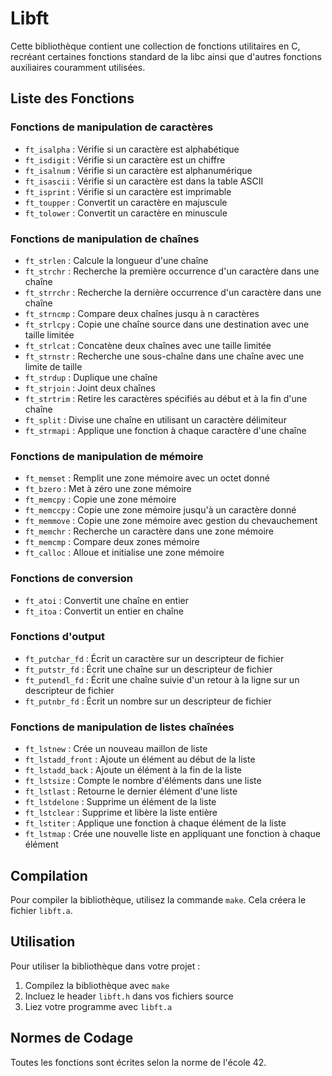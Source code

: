 # Libft

Cette bibliothèque contient une collection de fonctions utilitaires en C, recréant certaines fonctions standard de la libc ainsi que d'autres fonctions auxiliaires couramment utilisées.

## Liste des Fonctions

### Fonctions de manipulation de caractères
- `ft_isalpha` : Vérifie si un caractère est alphabétique
- `ft_isdigit` : Vérifie si un caractère est un chiffre
- `ft_isalnum` : Vérifie si un caractère est alphanumérique
- `ft_isascii` : Vérifie si un caractère est dans la table ASCII
- `ft_isprint` : Vérifie si un caractère est imprimable
- `ft_toupper` : Convertit un caractère en majuscule
- `ft_tolower` : Convertit un caractère en minuscule

### Fonctions de manipulation de chaînes
- `ft_strlen` : Calcule la longueur d'une chaîne
- `ft_strchr` : Recherche la première occurrence d'un caractère dans une chaîne
- `ft_strrchr` : Recherche la dernière occurrence d'un caractère dans une chaîne
- `ft_strncmp` : Compare deux chaînes jusqu à n caractères
- `ft_strlcpy` : Copie une chaîne source dans une destination avec une taille limitée
- `ft_strlcat` : Concatène deux chaînes avec une taille limitée
- `ft_strnstr` : Recherche une sous-chaîne dans une chaîne avec une limite de taille
- `ft_strdup` : Duplique une chaîne
- `ft_strjoin` : Joint deux chaînes
- `ft_strtrim` : Retire les caractères spécifiés au début et à la fin d'une     chaîne
- `ft_split` : Divise une chaîne en utilisant un caractère délimiteur
- `ft_strmapi` : Applique une fonction à chaque caractère d'une chaîne

### Fonctions de manipulation de mémoire
- `ft_memset` : Remplit une zone mémoire avec un octet donné
- `ft_bzero` : Met à zéro une zone mémoire
- `ft_memcpy` : Copie une zone mémoire
- `ft_memccpy` : Copie une zone mémoire jusqu'à un caractère donné
- `ft_memmove` : Copie une zone mémoire avec gestion du chevauchement
- `ft_memchr` : Recherche un caractère dans une zone mémoire
- `ft_memcmp` : Compare deux zones mémoire
- `ft_calloc` : Alloue et initialise une zone mémoire

### Fonctions de conversion
- `ft_atoi` : Convertit une chaîne en entier
- `ft_itoa` : Convertit un entier en chaîne

### Fonctions d'output
- `ft_putchar_fd` : Écrit un caractère sur un descripteur de fichier
- `ft_putstr_fd` : Écrit une chaîne sur un descripteur de fichier
- `ft_putendl_fd` : Écrit une chaîne suivie d'un retour à la ligne sur un descripteur de fichier
- `ft_putnbr_fd` : Écrit un nombre sur un descripteur de fichier

### Fonctions de manipulation de listes chaînées
- `ft_lstnew` : Crée un nouveau maillon de liste
- `ft_lstadd_front` : Ajoute un élément au début de la liste
- `ft_lstadd_back` : Ajoute un élément à la fin de la liste
- `ft_lstsize` : Compte le nombre d'éléments dans une liste
- `ft_lstlast` : Retourne le dernier élément d'une liste
- `ft_lstdelone` : Supprime un élément de la liste
- `ft_lstclear` : Supprime et libère la liste entière
- `ft_lstiter` : Applique une fonction à chaque élément de la liste
- `ft_lstmap` : Crée une nouvelle liste en appliquant une fonction à chaque élément

## Compilation

Pour compiler la bibliothèque, utilisez la commande `make`. Cela créera le fichier `libft.a`.

## Utilisation

Pour utiliser la bibliothèque dans votre projet :
1. Compilez la bibliothèque avec `make`
2. Incluez le header `libft.h` dans vos fichiers source
3. Liez votre programme avec `libft.a`

## Normes de Codage

Toutes les fonctions sont écrites selon la norme de l'école 42.